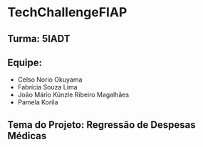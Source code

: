 # TechChallengeFIAP

## Turma: 5IADT

## Equipe:
- Celso Norio Okuyama
- Fabrícia Souza Lima
- João Mário Künzle Ribeiro Magalhães
- Pamela Korila

## Tema do Projeto: Regressão de Despesas Médicas